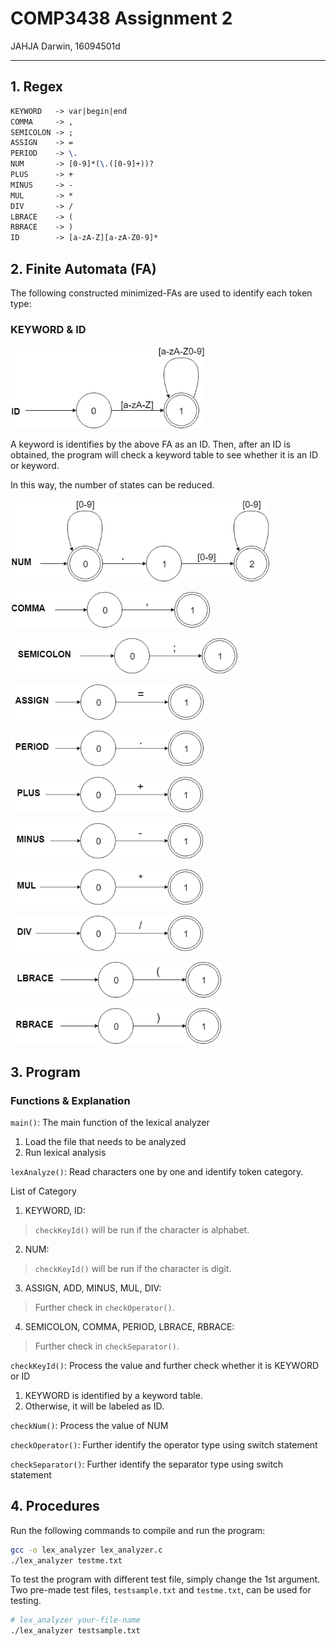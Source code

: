 # COMP3438 Assignment 2

JAHJA Darwin, 16094501d

---

## 1. Regex

```tex
KEYWORD   -> var|begin|end
COMMA     -> ,
SEMICOLON -> ;
ASSIGN    -> =
PERIOD    -> \.
NUM       -> [0-9]*(\.([0-9]+))?
PLUS      -> +
MINUS     -> -
MUL       -> *
DIV       -> /
LBRACE    -> (
RBRACE    -> )
ID        -> [a-zA-Z][a-zA-Z0-9]*
```

## 2. Finite Automata (FA)

The following constructed minimized-FAs are used to identify each token type:

### KEYWORD & ID

![](min_fa/id.png)

A keyword is identifies by the above FA as an ID. Then, after an ID is obtained, the program will check a keyword table to see whether it is an ID or keyword.

In this way, the number of states can be reduced.

![](min_fa/num.png)

![](min_fa/comma.png)

![](min_fa/semicolon.png)

![](min_fa/assign.png)

![](min_fa/period.png)

![](min_fa/plus.png)

![](min_fa/minus.png)

![](min_fa/mul.png)

![](min_fa/div.png)

![](min_fa/lb.png)

![](min_fa/rb.png)

## 3. Program

### Functions & Explanation

`main()`: The main function of the lexical analyzer

1. Load the file that needs to be analyzed
2. Run lexical analysis

`lexAnalyze()`: Read characters one by one and identify token category.

List of Category

1. KEYWORD, ID:

> `checkKeyId()` will be run if the character is alphabet.

2. NUM:

> `checkKeyId()` will be run if the character is digit.

3. ASSIGN, ADD, MINUS, MUL, DIV:

> Further check in `checkOperator()`.

4. SEMICOLON, COMMA, PERIOD, LBRACE, RBRACE:

> Further check in `checkSeparator()`.

`checkKeyId()`: Process the value and further check whether it is KEYWORD or ID

1. KEYWORD is identified by a keyword table.
2. Otherwise, it will be labeled as ID.

`checkNum()`: Process the value of NUM

`checkOperator()`: Further identify the operator type using switch statement

`checkSeparator()`: Further identify the separator type using switch statement

## 4. Procedures

Run the following commands to compile and run the program:

```bash
gcc -o lex_analyzer lex_analyzer.c
./lex_analyzer testme.txt
```

To test the program with different test file, simply change the 1st argument. Two pre-made test files, `testsample.txt` and `testme.txt`, can be used for testing.

```bash
# lex_analyzer your-file-name
./lex_analyzer testsample.txt
```
